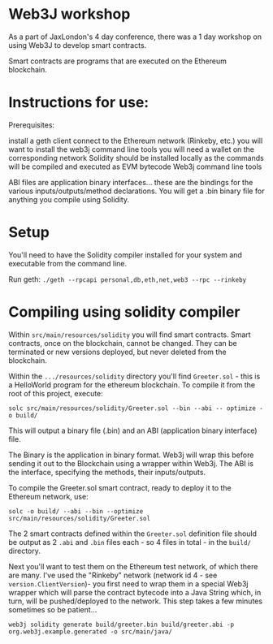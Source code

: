 # Web3J workshop

As a part of JaxLondon's 4 day conference, there was a 1 day workshop on using Web3J to develop smart contracts.

Smart contracts are programs that are executed on the Ethereum blockchain.

# Instructions for use:

Prerequisites:
 
 install a geth client
 connect to the Ethereum network (Rinkeby, etc.)
 you will want to install the web3j command line tools
 you will need a wallet on the corresponding network
 Solidity should be installed locally as the commands will be compiled and executed as EVM bytecode
 Web3j command line tools
 
 
ABI files are application binary interfaces... these are the bindings for the various inputs/outputs/method declarations.
You will get a .bin binary file for anything you compile using Solidity.

# Setup

You'll need to have the Solidity compiler installed for your system and executable from the command line.

Run geth:
```./geth --rpcapi personal,db,eth,net,web3 --rpc --rinkeby```

 
# Compiling using solidity compiler
 
Within `src/main/resources/solidity` you will find smart contracts.
Smart contracts, once on the blockchain, cannot be changed. They can be terminated or new versions deployed, but never deleted from the blockchain.

Within the `.../resources/solidity` directory you'll find `Greeter.sol` - this is a HelloWorld program for the ethereum blockchain. To compile it from the root of this project, execute:

```solc src/main/resources/solidity/Greeter.sol --bin --abi -- optimize -o build/```

 
This will output a binary file (.bin) and an ABI (application binary interface) file.
  
The Binary is the application in binary format. Web3j will wrap this before sending it out to the Blockchain using a wrapper within Web3j.
The ABI is the interface, specifying the methods, their inputs/outputs.
 
To compile the Greeter.sol smart contract, ready to deploy it to the Ethereum network, use:

```solc -o build/ --abi --bin --optimize src/main/resources/solidity/Greeter.sol```

The 2 smart contracts defined within the `Greeter.sol` definition file should be output as 2 `.abi` and `.bin` files each - so 4 files in total - in the `build/` directory.

Next you'll want to test them on the Ethereum test network, of which there are many. I've used the "Rinkeby" network (network id 4 - see `version.ClientVersion`)- you first need to wrap them in a special Web3j wrapper which will parse the contract bytecode into a Java String which, in turn, will be pushed/deployed to the network. This step takes a few minutes sometimes so be patient...

```web3j solidity generate build/greeter.bin build/greeter.abi -p org.web3j.example.generated -o src/main/java/```



